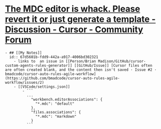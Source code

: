 # [The MDC editor is whack. Please revert it or just generate a template - Discussion - Cursor - Community Forum](https://forum.cursor.com/t/the-mdc-editor-is-whack-please-revert-it-or-just-generate-a-template/50906/5)
	- ## [[My Notes]]
	  id:: 67d5601b-fdd9-442a-a917-4006bd302321
		- links to  an issue in [[Person/Brian Madison/GitHub/cursor-custom-agents-rules-generator]] [[GitHub/Issue]] [Cursor files often are often created blank, and the content then isn't saved · Issue #2 · bmadcode/cursor-auto-rules-agile-workflow](https://github.com/bmadcode/cursor-auto-rules-agile-workflow/issues/2)
		- [[VSCode/settings.json]]
			- ```
			  ...
			    "workbench.editorAssociations": {
			      "*.mdc": "default"
			    },
			    "files.associations": {
			      "*.mdc": "markdown"
			    }
			  ```